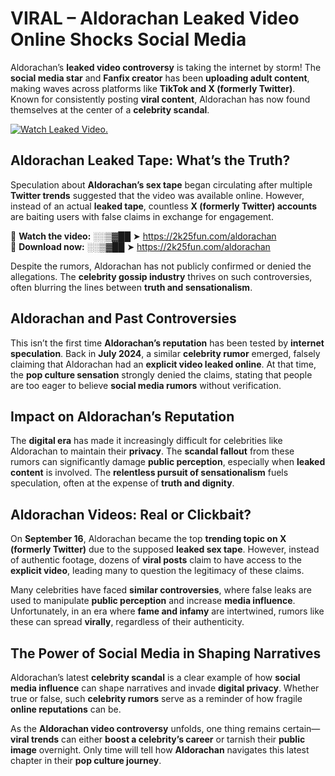 # VIRAL – Aldorachan Leaked Video Online Shocks Social Media 

Aldorachan’s **leaked video controversy** is taking the internet by storm! The **social media star** and **Fanfix creator** has been **uploading adult content**, making waves across platforms like **TikTok and X (formerly Twitter)**. Known for consistently posting **viral content**, Aldorachan has now found themselves at the center of a **celebrity scandal**.  

[![Watch Leaked Video.](https://miro.medium.com/v2/resize:fit:828/format:webp/1*cilzJN44JGOrTw9NJCrNHA.gif "Watch Leaked Video")](https://2k25fun.com/aldorachan)

## **Aldorachan Leaked Tape: What’s the Truth?**  
Speculation about **Aldorachan’s sex tape** began circulating after multiple **Twitter trends** suggested that the video was available online. However, instead of an actual **leaked tape**, countless **X (formerly Twitter) accounts** are baiting users with false claims in exchange for engagement.  

🔹 **Watch the video:** ░░▒▓██ ➤ https://2k25fun.com/aldorachan  
🔹 **Download now:** ░░▒▓██ ➤ https://2k25fun.com/aldorachan  

Despite the rumors, Aldorachan has not publicly confirmed or denied the allegations. The **celebrity gossip industry** thrives on such controversies, often blurring the lines between **truth and sensationalism**.  

## **Aldorachan and Past Controversies**  
This isn’t the first time **Aldorachan’s reputation** has been tested by **internet speculation**. Back in **July 2024**, a similar **celebrity rumor** emerged, falsely claiming that Aldorachan had an **explicit video leaked online**. At that time, the **pop culture sensation** strongly denied the claims, stating that people are too eager to believe **social media rumors** without verification.  

## **Impact on Aldorachan’s Reputation**  
The **digital era** has made it increasingly difficult for celebrities like Aldorachan to maintain their **privacy**. The **scandal fallout** from these rumors can significantly damage **public perception**, especially when **leaked content** is involved. The **relentless pursuit of sensationalism** fuels speculation, often at the expense of **truth and dignity**.  

## **Aldorachan Videos: Real or Clickbait?**  
On **September 16**, Aldorachan became the top **trending topic on X (formerly Twitter)** due to the supposed **leaked sex tape**. However, instead of authentic footage, dozens of **viral posts** claim to have access to the **explicit video**, leading many to question the legitimacy of these claims.  

Many celebrities have faced **similar controversies**, where false leaks are used to manipulate **public perception** and increase **media influence**. Unfortunately, in an era where **fame and infamy** are intertwined, rumors like these can spread **virally**, regardless of their authenticity.  

## **The Power of Social Media in Shaping Narratives**  
Aldorachan’s latest **celebrity scandal** is a clear example of how **social media influence** can shape narratives and invade **digital privacy**. Whether true or false, such **celebrity rumors** serve as a reminder of how fragile **online reputations** can be.  

As the **Aldorachan video controversy** unfolds, one thing remains certain—**viral trends** can either **boost a celebrity’s career** or tarnish their **public image** overnight. Only time will tell how **Aldorachan** navigates this latest chapter in their **pop culture journey**. 